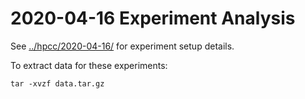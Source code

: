 # 2020-04-16 Experiment Analysis

See [../hpcc/2020-04-16/](../hpcc/2020-04-16/) for experiment setup details.

To extract data for these experiments:

```
tar -xvzf data.tar.gz
```